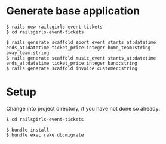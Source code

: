 # Generate base application

```
$ rails new railsgirls-event-tickets
$ cd railsgirls-event-tickets
```

```
$ rails generate scaffold sport_event starts_at:datetime ends_at:datetime ticket_price:integer home_team:string away_team:string
$ rails generate scaffold music_event starts_at:datetime ends_at:datetime ticket_price:integer band:string
$ rails generate scaffold invoice customer:string
```

# Setup

Change into project directory, if you have not done so already:

```
$ cd railsgirls-event-tickets
```

```
$ bundle install
$ bundle exec rake db:migrate
```

